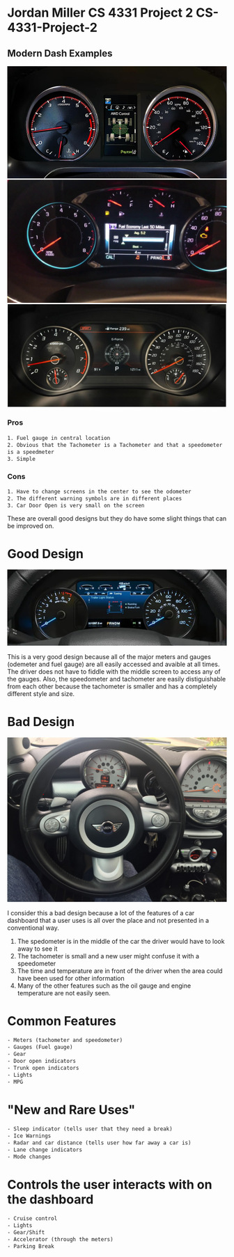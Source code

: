 # Jordan Miller CS 4331 Project 2 CS-4331-Project-2

## Modern Dash Examples ##
![Toyota](./pics/Rav4.jpeg)
![Chevy malibu](./pics/chevymalibuDash.jpg)
![Kia](./pics/Stinger.jpg)
### Pros ###
    1. Fuel gauge in central location
    2. Obvious that the Tachometer is a Tachometer and that a speedometer is a speedmeter
    3. Simple

### Cons ###
    1. Have to change screens in the center to see the odometer 
    2. The different warning symbols are in different places
    3. Car Door Open is very small on the screen
These are overall good designs but they do have some slight things that can be improved on.
# Good Design
![F150](./pics/f150Dash.webp)

This is a very good design because all of the major meters and gauges (odemeter and fuel gauge) are all easily accessed and avaible at all times. The driver does not have to fiddle with the middle screen to access any of the gauges. Also, the speedometer and tachometer are easily distiguishable from each other because the tachometer is smaller and has a completely different style and size.

# Bad Design 
![mini](./pics/baddash.png)

I consider this a bad design because a lot of the features of a car dashboard that a user uses is all over the place and not presented in a conventional way. 
1. The spedometer is in the middle of the car the driver would have to look away to see it 
2. The tachometer is small and a new user might confuse it with a speedometer
3. The time and temperature are in front of the driver when the area could have been used for other information
4. Many of the other features such as the oil gauge and engine temperature are not easily seen. 

# Common Features 
    - Meters (tachometer and speedometer)
    - Gauges (Fuel gauge)
    - Gear
    - Door open indicators
    - Trunk open indicators
    - Lights
    - MPG
# "New and Rare Uses"
    - Sleep indicator (tells user that they need a break)
    - Ice Warnings
    - Radar and car distance (tells user how far away a car is)
    - Lane change indicators
    - Mode changes 
# Controls the user interacts with on the dashboard
    - Cruise control
    - Lights
    - Gear/Shift
    - Accelerator (through the meters)
    - Parking Break

